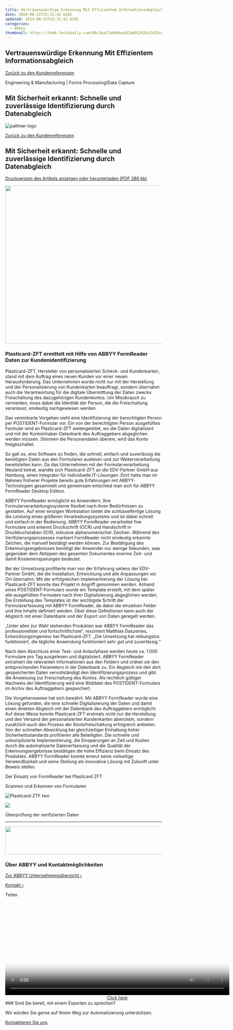 ```yaml
---
title: Vertrauenswürdige Erkennung Mit Effizientem Informationsabgleich
date: 2024-08-21T15:31:42.628Z
updated: 2024-08-22T15:31:42.628Z
categories:
  - abbyy
thumbnail: https://thmb.techidaily.com/08c3aa17e0d4eaa82a6912035c2625c6aeb814a3c6b04915c834196ff8d149e8.jpg
---
```


## Vertrauenswürdige Erkennung Mit Effizientem Informationsabgleich

[Zurück zu den Kundenreferenzen](https://tools.techidaily.com/abbyy/products/)

Engineering & Manufacturing | Forms Processing/Data Capture

## Mit Sicherheit erkannt: Schnelle und zuverlässige Identifizierung durch Datenabgleich

![pathner logo](https://content.abbyy.com/-/media/project/abbyy/abbyy/logos-white/de/21591.png?h=40&iar=0&w=120)

[Zurück zu den Kundenreferenzen](https://tools.techidaily.com/abbyy/products/)

## Mit Sicherheit erkannt: Schnelle und zuverlässige Identifizierung durch Datenabgleich

[Druckversion des Artikels anzeigen oder herunterladen (PDF 286 kb)](https://static5.abbyy.com/abbyycommedia/6133/cs-plasticard-zft-formreader-d.pdf) 

<!-- affiliate ads begin -->
<a href="https://coinrule.sjv.io/c/5597632/1958379/18409" target="_top" id="1958379"><img src="//a.impactradius-go.com/display-ad/18409-1958379" border="0" alt="" width="856" height="508"/></a><img height="0" width="0" src="https://imp.pxf.io/i/5597632/1958379/18409" style="position:absolute;visibility:hidden;" border="0" />
<!-- affiliate ads end -->
### Plasticard-ZFT ermittelt mit Hilfe von ABBYY FormReader Daten zur Kundenidentifizierung

Plasticard-ZFT, Hersteller von personalisierten Scheck- und Kundenkarten, stand mit dem Auftrag eines neuen Kunden vor einer neuen Herausforderung. Das Unternehmen wurde nicht nur mit der Herstellung und der Personalisierung von Kundenkarten beauftragt, sondern übernahm auch die Verantwortung für die digitale Übermittlung der Daten zwecks Freischaltung des dazugehörigen Kundenkontos. Um Missbrauch zu vermeiden, muss dabei die Identität der Person, die die Freischaltung veranlasst, eindeutig nachgewiesen werden.

Das vereinbarte Vorgehen sieht eine Identifizierung der berechtigten Person per POSTIDENT-Formular vor. Ein von der berechtigten Person ausgefülltes Formular wird an Plasticard-ZFT weitergeleitet, wo die Daten digitalisiert und mit der Kontoinhaber-Datenbank des Auftraggebers abgeglichen werden müssen. Stimmen die Personendaten überein, wird das Konto freigeschaltet.

So galt es, eine Software zu finden, die schnell, einfach und zuverlässig die benötigten Daten aus den Formularen auslesen und zur Weiterverarbeitung bereitstellen kann. Da das Unternehmen mit der Formularverarbeitung Neuland betrat, wandte sich Plasticard-ZFT an die EDV-Partner GmbH aus Hamburg, einen Integrator für individuelle IT-Lösungen. Dort hatte man im Rahmen früherer Projekte bereits gute Erfahrungen mit ABBYY-Technologien gesammelt und gemeinsam entschied man sich für ABBYY FormReader Desktop Edition.

ABBYY FormReader ermöglicht es Anwendern, Ihre Formularverarbeitungssysteme flexibel nach ihren Bedürfnissen zu gestalten. Auf einer einzigen Workstation bietet die schlüsselfertige Lösung die Leistung eines größeren Verarbeitungssystems und ist dabei schnell und einfach in der Bedienung. ABBYY FormReader verarbeitet fixe Formulare und erkennt Druckschrift (OCR) und Handschrift in Druckbuchstaben (ICR), inklusive alphanumerischer Zeichen. Während des Verifizierungsprozesses markiert FormReader nicht eindeutig erkannte Zeichen, die manuell bestätigt werden können. Zur Bestätigung des Erkennungsergebnisses benötigt der Anwender nur wenige Sekunden, was gegenüber dem Abtippen des gesamten Dokumentes enorme Zeit- und damit Kosteneinsparungen bedeutet.

Bei der Umsetzung profitierte man von der Erfahrung seitens der EDV-Partner GmbH, die die Installation, Entwicklung und alle Anpassungen vor Ort übernahm. Mit der erfolgreichen Implementierung der Lösung bei Plasticard-ZFT konnte das Projekt in Angriff genommen werden. Anhand eines POSTIDENT-Formulars wurde ein Template erstellt, mit dem später alle ausgefüllten Formulare nach ihrer Digitalisierung abgeglichen werden. Die Erstellung des Templates ist der wichtigste Schritt der Formularerfassung mit ABBYY FormReader, da dabei die einzelnen Felder und ihre Inhalte definiert werden. Über diese Definitionen kann auch der Abgleich mit einer Datenbank und der Export von Daten geregelt werden.

„Unter allen zur Wahl stehenden Produkten war ABBYY FormReader das professionellste und fortschrittlichste“, resümiert Matthias Daszenies, Entwicklungsingenieur bei Plasticard-ZFT. „Die Umsetzung hat reibungslos funktioniert, die tägliche Anwendung funktioniert sehr gut und zuverlässig.“

Nach dem Abschluss einer Test- und Anlaufphase werden heute ca. 1.000 Formulare pro Tag ausgelesen und digitalisiert. ABBYY FormReader extrahiert die relevanten Informationen aus den Feldern und ordnet sie den entsprechenden Parametern in der Datenbank zu. Ein Abgleich mit den dort gespeicherten Daten vervollständigt den Identifizierungsprozess und gibt die Anweisung zur Freischaltung des Kontos. Als rechtlich gültiger Nachweis der Identifizierung wird eine Bilddatei des POSTIDENT-Formulars im Archiv des Auftraggebers gespeichert.

Die Vorgehensweise hat sich bewährt. Mit ABBYY FormReader wurde eine Lösung gefunden, die eine schnelle Digitalisierung der Daten und damit einen direkten Abgleich mit der Datenbank des Auftraggebers ermöglicht. Auf diese Weise konnte Plasticard-ZFT erstmals nicht nur die Herstellung und den Versand der personalisierten Kundenkarten abwickeln, sondern zusätzlich auch den Prozess der Kontofreischaltung erfolgreich anbieten. Von der schnellen Abwicklung bei gleichzeitiger Einhaltung hoher Sicherheitsstandards profitieren alle Beteiligten. Die schnelle und unkomplizierte Implementierung, die Einsparungen an Zeit und Kosten durch die automatisierte Datenerfassung und die Qualität der Erkennungsergebnisse bestätigen die hohe Effizienz beim Einsatz des Produktes. ABBYY FormReader konnte erneut seine vielseitige Verwendbarkeit und seine Stellung als innovative Lösung mit Zukunft unter Beweis stellen.

Der Einsatz von FormReader bei Plasticard ZFT

Scannen und Erkennen von Formularen

![Plasticard-ZTF two](https://static1.abbyy.com/abbyycommedia/6012/plasticard-zft-2.png)

<!-- affiliate ads begin -->
<a href="https://store.movavi.com/affiliate.php?ACCOUNT=MOVAVI&AFFILIATE=108875&PATH=https%3A%2F%2Fwww.movavi.com%3FAFFILIATE%3D108875%26RESOURCE%3DMovavi%2BVideo%2BEditor%2Bbox"><img src="https://mcusercontent.com/0885a03ded3d480dca9287f12/images/6d3207fd-9f15-4c21-f0ad-59c68e6a7e2a.png" border="0"></a>
<!-- affiliate ads end -->
Überprüfung der verifizierten Daten

---

<!-- affiliate ads begin -->
<a href="https://united.elfm.net/c/5597632/517826/4704" target="_top" id="517826"><img src="//a.impactradius-go.com/display-ad/4704-517826" border="0" alt="" width="728" height="90"/></a><img height="0" width="0" src="https://united.elfm.net/i/5597632/517826/4704" style="position:absolute;visibility:hidden;" border="0" />
<!-- affiliate ads end -->
### Über ABBYY und Kontaktmöglichkeiten

[Zur ABBYY Unternehmensübersicht ›](https://tools.techidaily.com/abbyy/products/)

[Kontakt ›](https://tools.techidaily.com/abbyy/products/)

Teilen 

<!-- affiliate ads begin -->
<span id="1993652">
					<video width="720" height="300" style="cursor:pointer"
           poster="//a.impactradius-go.com/display-clicktoplayimage/1993652.jpeg"
           onclick="if(!this.playClicked){this.play();this.setAttribute('controls',true);this.playClicked=true;}">
	   <source src="//a.impactradius-go.com/display-ad/22993-1993652">
	   <img src="//a.impactradius-go.com/display-clicktoplayimage/1993652.jpeg" style="border: none; height: 100%; width: 100%; object-fit: contain">
	</video>
	<div style="width:720px;text-align:center"><a href="javascript:window.open(decodeURIComponent('https%3A%2F%2Fhomestyler.sjv.io%2Fc%2F5597632%2F1993652%2F22993'), '_blank');void(0);">Click here</a></div>
</span>
<img height="0" width="0" src="https://imp.pxf.io/i/5597632/1993652/22993" style="position:absolute;visibility:hidden;" border="0" />
<!-- affiliate ads end -->
### Sind Sie bereit, mit einem Experten zu sprechen?

Wir würden Sie gerne auf Ihrem Weg zur Automatisierung unterstützen.

[Kontaktieren Sie uns](https://tools.techidaily.com/abbyy/products/)

<ins class="adsbygoogle"
     style="display:block"
     data-ad-format="autorelaxed"
     data-ad-client="ca-pub-7571918770474297"
     data-ad-slot="1223367746"></ins>



<ins class="adsbygoogle"
     style="display:block"
     data-ad-client="ca-pub-7571918770474297"
     data-ad-slot="8358498916"
     data-ad-format="auto"
     data-full-width-responsive="true"></ins>


